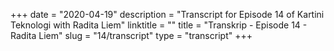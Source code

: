 +++
date = "2020-04-19"
description = "Transcript for Episode 14 of Kartini Teknologi with Radita Liem"
linktitle = ""
title = "Transkrip - Episode 14 - Radita Liem"
slug = "14/transcript"
type = "transcript"
+++


